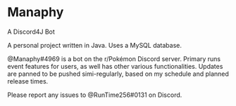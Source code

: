 # Manaphy
A Discord4J Bot

A personal project written in Java. Uses a MySQL database.

@Manaphy#4969 is a bot on the r/Pokémon Discord server. Primary runs event features for users, as well has other various functionalities. Updates are panned to be pushed simi-regularly, based on my schedule and planned release times.

Please report any issues to @RunTime256#0131 on Discord.
